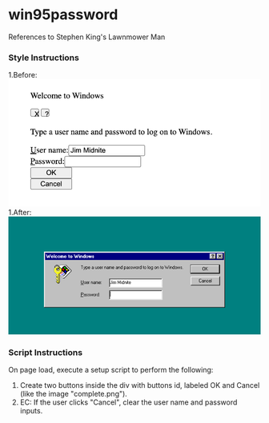 # win95password
References to Stephen King's Lawnmower Man
### Style Instructions ###
1.Before: ![Alt text](start.png)
1.After: ![Alt text](complete.png)
### Script Instructions ###
On page load, execute a setup script to perform the following: 
1. Create two buttons inside the div with buttons id, labeled OK and Cancel (like the image "complete.png"). 
1. EC: If the user clicks "Cancel", clear the user name and password inputs.
